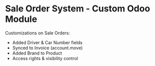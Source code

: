 # Sale Order System - Custom Odoo Module

Customizations on Sale Orders:
- Added Driver & Car Number fields
- Synced to Invoice (account.move)
- Added Brand to Product
- Access rights & visibility control
